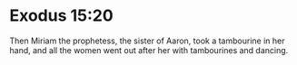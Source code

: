 # Exodus 15:20

Then Miriam the prophetess, the sister of Aaron, took a tambourine in her hand, and all the women went out after her with tambourines and dancing.
